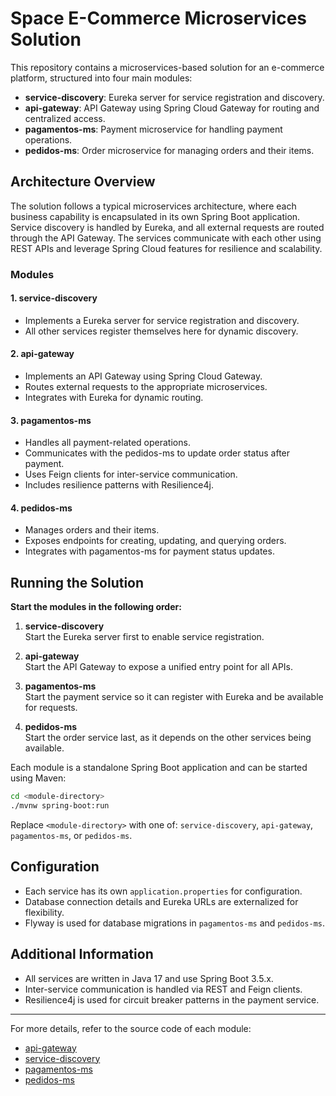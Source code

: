 # Space E-Commerce Microservices Solution

This repository contains a microservices-based solution for an e-commerce platform, structured into four main modules:

- **service-discovery**: Eureka server for service registration and discovery.
- **api-gateway**: API Gateway using Spring Cloud Gateway for routing and centralized access.
- **pagamentos-ms**: Payment microservice for handling payment operations.
- **pedidos-ms**: Order microservice for managing orders and their items.

## Architecture Overview

The solution follows a typical microservices architecture, where each business capability is encapsulated in its own Spring Boot application. Service discovery is handled by Eureka, and all external requests are routed through the API Gateway. The services communicate with each other using REST APIs and leverage Spring Cloud features for resilience and scalability.

### Modules

#### 1. service-discovery

- Implements a Eureka server for service registration and discovery.
- All other services register themselves here for dynamic discovery.

#### 2. api-gateway

- Implements an API Gateway using Spring Cloud Gateway.
- Routes external requests to the appropriate microservices.
- Integrates with Eureka for dynamic routing.

#### 3. pagamentos-ms

- Handles all payment-related operations.
- Communicates with the pedidos-ms to update order status after payment.
- Uses Feign clients for inter-service communication.
- Includes resilience patterns with Resilience4j.

#### 4. pedidos-ms

- Manages orders and their items.
- Exposes endpoints for creating, updating, and querying orders.
- Integrates with pagamentos-ms for payment status updates.

## Running the Solution

**Start the modules in the following order:**

1. **service-discovery**  
   Start the Eureka server first to enable service registration.

2. **api-gateway**  
   Start the API Gateway to expose a unified entry point for all APIs.

3. **pagamentos-ms**  
   Start the payment service so it can register with Eureka and be available for requests.

4. **pedidos-ms**  
   Start the order service last, as it depends on the other services being available.

Each module is a standalone Spring Boot application and can be started using Maven:

```sh
cd <module-directory>
./mvnw spring-boot:run
```

Replace `<module-directory>` with one of: `service-discovery`, `api-gateway`, `pagamentos-ms`, or `pedidos-ms`.

## Configuration

- Each service has its own `application.properties` for configuration.
- Database connection details and Eureka URLs are externalized for flexibility.
- Flyway is used for database migrations in `pagamentos-ms` and `pedidos-ms`.

## Additional Information

- All services are written in Java 17 and use Spring Boot 3.5.x.
- Inter-service communication is handled via REST and Feign clients.
- Resilience4j is used for circuit breaker patterns in the payment service.

---

For more details, refer to the source code of each module:

- [api-gateway](api-gateway/)
- [service-discovery](service-discovery/)
- [pagamentos-ms](pagamentos-ms/)
- [pedidos-ms](pedidos-ms/)